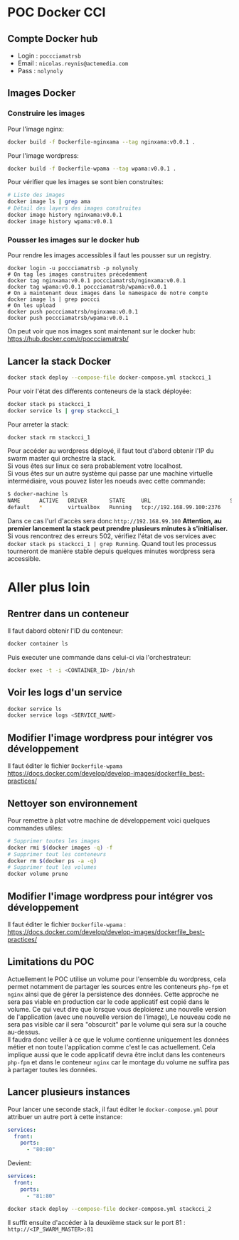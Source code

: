 # POC Docker CCI

## Compte Docker hub

* Login : `poccciamatrsb`
* Email : `nicolas.reynis@actemedia.com`
* Pass : `nolynoly`

## Images Docker

### Construire les images

Pour l'image nginx:

```bash
docker build -f Dockerfile-nginxama --tag nginxama:v0.0.1 .
```

Pour l'image wordpress:

```bash
docker build -f Dockerfile-wpama --tag wpama:v0.0.1 .
```

Pour vérifier que les images se sont bien construites:
```bash
# Liste des images
docker image ls | grep ama
# Détail des layers des images construites
docker image history nginxama:v0.0.1
docker image history wpama:v0.0.1
```

### Pousser les images sur le docker hub

Pour rendre les images accessibles il faut les pousser sur un registry.

```
docker login -u poccciamatrsb -p nolynoly
# On tag les images construites précedemment
docker tag nginxama:v0.0.1 poccciamatrsb/nginxama:v0.0.1
docker tag wpama:v0.0.1 poccciamatrsb/wpama:v0.0.1
# On a maintenant deux images dans le namespace de notre compte
docker image ls | grep poccci
# On les upload
docker push poccciamatrsb/nginxama:v0.0.1
docker push poccciamatrsb/wpama:v0.0.1
```

On peut voir que nos images sont maintenant sur le docker hub:
https://hub.docker.com/r/poccciamatrsb/

## Lancer la stack Docker

```bash
docker stack deploy --compose-file docker-compose.yml stackcci_1
```

Pour voir l'état des differents conteneurs de la stack déployée:

```bash
docker stack ps stackcci_1
docker service ls | grep stackcci_1
```

Pour arreter la stack:

```bash
docker stack rm stackcci_1
```

Pour accéder au wordpress déployé, il faut tout d'abord obtenir l'IP du swarm master qui orchestre la stack.  
Si vous êtes sur linux ce sera probablement votre localhost.  
Si vous êtes sur un autre système qui passe par une machine virtuelle intermédiaire, vous pouvez lister les noeuds avec cette commande:

```bash
$ docker-machine ls
NAME      ACTIVE   DRIVER       STATE     URL                         SWARM   DOCKER        ERRORS
default   *        virtualbox   Running   tcp://192.168.99.100:2376           v18.06.1-ce
```

Dans ce cas l'url d'accès sera donc `http://192.168.99.100`
**Attention, au premier lancement la stack peut prendre plusieurs minutes à s'initialiser.**
Si vous rencontrez des erreurs 502, vérifiez l'état de vos services avec `docker stack ps stackcci_1 | grep Running`.
Quand tout les processus tourneront de manière stable depuis quelques minutes wordpress sera accessible.

# Aller plus loin

## Rentrer dans un conteneur

Il faut dabord obtenir l'ID du conteneur:

```bash
docker container ls
```

Puis executer une commande dans celui-ci via l'orchestrateur:

```bash
docker exec -t -i <CONTAINER_ID> /bin/sh
```

## Voir les logs d'un service

```bash
docker service ls
docker service logs <SERVICE_NAME>
```

## Modifier l'image wordpress pour intégrer vos développement

Il faut éditer le fichier `Dockerfile-wpama`
https://docs.docker.com/develop/develop-images/dockerfile_best-practices/

## Nettoyer son environnement

Pour remettre à plat votre machine de développement voici quelques commandes utiles:

```bash
# Supprimer toutes les images
docker rmi $(docker images -q) -f
# Supprimer tout les conteneurs
docker rm $(docker ps -a -q)
# Supprimer tout les volumes
docker volume prune
```

## Modifier l'image wordpress pour intégrer vos développement

Il faut éditer le fichier `Dockerfile-wpama` :
https://docs.docker.com/develop/develop-images/dockerfile_best-practices/

## Limitations du POC

Actuellement le POC utilise un volume pour l'ensemble du wordpress, cela permet notamment de partager les sources entre les conteneurs `php-fpm` et `nginx` ainsi que de gérer la persistence des données.
Cette approche ne sera pas viable en production car le code applicatif est copié dans le volume. Ce qui veut dire que lorsque vous deploierez une nouvelle version de l'application (avec une nouvelle version de l'image), Le nouveau code ne sera pas visible car il sera "obscurcit" par le volume qui sera sur la couche au-dessus.  
Il faudra donc veiller à ce que le volume contienne uniquement les données métier et non toute l'application comme c'est le cas actuellement. Cela implique aussi que le code applicatif devra être inclut dans les conteneurs `php-fpm` et dans le conteneur `nginx` car le montage du volume ne suffira pas à partager toutes les données.

## Lancer plusieurs instances

Pour lancer une seconde stack, il faut éditer le `docker-compose.yml` pour attribuer un autre port à cette instance:

```yml
services:
  front:
    ports:
      - "80:80"
```

Devient:

```yml
services:
  front:
    ports:
      - "81:80"
```

```bash
docker stack deploy --compose-file docker-compose.yml stackcci_2
```
Il suffit ensuite d'accéder à la deuxième stack sur le port 81 : `http://<IP_SWARM_MASTER>:81`
